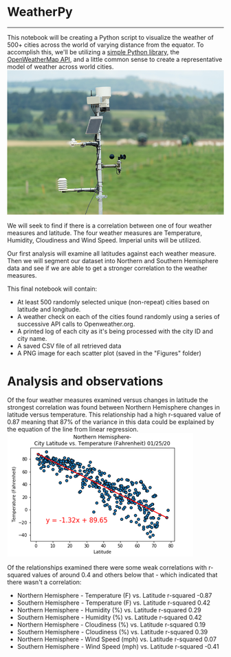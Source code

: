 # WeatherPy
----
This notebook will be creating a Python script to visualize the weather of 500+ cities across the world of varying distance from the equator. To accomplish this, we'll be utilizing a [simple Python library](https://pypi.python.org/pypi/citipy), the [OpenWeatherMap API](https://openweathermap.org/api), and a little common sense to create a representative model of weather across world cities.![WeatherMeasures](Images/OpenweatherAPI.png)

We will seek to find if there is a correlation between one of four weather measures and latitude. The four weather measures are Temperature, Humidity, Cloudiness and Wind Speed. Imperial units will be utilized.

Our first analysis will examine all latitudes against each weather measure. Then we will segment our dataset into Northern and Southern Hemisphere data and see if we are able to get a stronger correlation to the weather measures.

This final notebook will contain:

* At least 500 randomly selected unique (non-repeat) cities based on latitude and longitude.
* A weather check on each of the cities found randomly using a series of successive API calls to Openweather.org.
* A printed log of each city as it's being processed with the city ID and city name.
* A saved CSV file of all retrieved data
* A PNG image for each scatter plot (saved in the "Figures" folder)

# Analysis and observations

Of the four weather measures examined versus changes in latitude the strongest correlation was found between Northern Hemisphere changes in latitude versus temperature. This relationship had a high r-squared value of 0.87 meaning that 87% of the variance in this data could be explained by the equation of the line from linear regression. ![WeatherMeasures](Images/NorthHemiLatVsTemp.png)

Of the relationships examined there were some weak correlations with r-squared values of around 0.4 and others below that - which indicated that there wasn't a correlation:
* Northern Hemisphere - Temperature (F) vs. Latitude     r-squared -0.87
* Southern Hemisphere - Temperature (F) vs. Latitude     r-squared  0.42     
* Northern Hemisphere - Humidity (%) vs. Latitude        r-squared  0.29
* Southern Hemisphere - Humidity (%) vs. Latitude        r-squared  0.42
* Northern Hemisphere - Cloudiness (%) vs. Latitude      r-squared  0.19
* Southern Hemisphere - Cloudiness (%) vs. Latitude      r-squared  0.39
* Northern Hemisphere - Wind Speed (mph) vs. Latitude    r-squared  0.07
* Southern Hemisphere - Wind Speed (mph) vs. Latitude    r-squared -0.41


